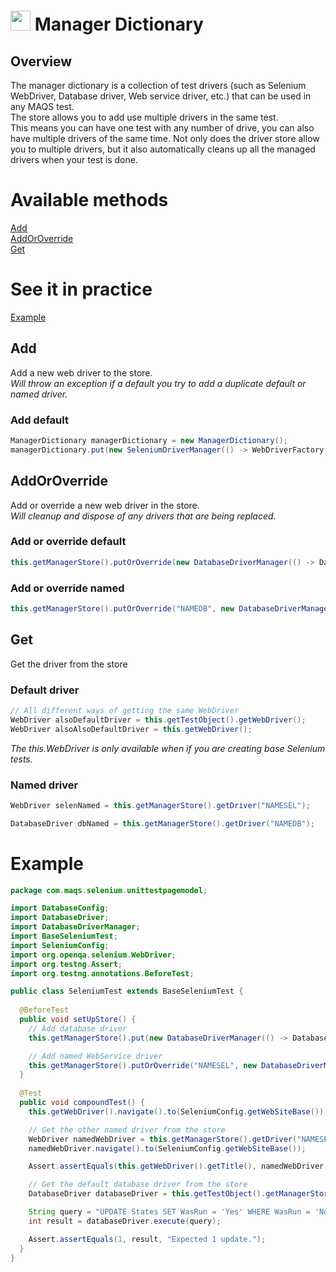# <img src="resources/MAQS.ico" height="32" width="32"> Manager Dictionary

## Overview
The manager dictionary is a collection of test drivers (such as Selenium WebDriver, Database driver, Web service driver, etc.) that can be used in any MAQS test.  
The store allows you to add use multiple drivers in the same test.  
This means you can have one test with any number of drive, you can also have multiple drivers of the same time.
Not only does the driver store allow you to multiple drivers, but it also automatically cleans up all the managed drivers when your test is done.  

# Available methods
[Add](#Add)  
[AddOrOverride](#AddOrOverride)  
[Get](#Get)

# See it in practice
[Example](#Example)

##  Add
Add a new web driver to the store.  
*Will throw an exception if a default you try to add a duplicate default or named driver.*

### Add default
```java
ManagerDictionary managerDictionary = new ManagerDictionary();
managerDictionary.put(new SeleniumDriverManager(() -> WebDriverFactory.getBrowserWithDefaultConfiguration(BrowserType.Chrome), this.getTestObject()));
```

##  AddOrOverride
Add or override a new web driver in the store.  
*Will cleanup and dispose of any drivers that are being replaced.*

### Add or override default
```java
this.getManagerStore().putOrOverride(new DatabaseDriverManager(() -> DatabaseConfig.getOpenConnection()));
```

### Add or override named
```java
this.getManagerStore().putOrOverride("NAMEDB", new DatabaseDriverManager(() -> DatabaseConfig.getOpenConnection()));
```

##  Get
Get the driver from the store
### Default driver
```java
// All different ways of getting the same WebDriver
WebDriver alsoDefaultDriver = this.getTestObject().getWebDriver();
WebDriver alsoAlsoDefaultDriver = this.getWebDriver();
``` 
*The this.WebDriver is only available when if you are creating base Selenium tests.*
### Named driver
```java
WebDriver selenNamed = this.getManagerStore().getDriver("NAMESEL");

DatabaseDriver dbNamed = this.getManagerStore().getDriver("NAMEDB");
```

# Example
```java
package com.maqs.selenium.unittestpagemodel;

import DatabaseConfig;
import DatabaseDriver;
import DatabaseDriverManager;
import BaseSeleniumTest;
import SeleniumConfig;
import org.openqa.selenium.WebDriver;
import org.testng.Assert;
import org.testng.annotations.BeforeTest;

public class SeleniumTest extends BaseSeleniumTest {
  
  @BeforeTest
  public void setUpStore() {
    // Add database driver
    this.getManagerStore().put(new DatabaseDriverManager(() -> DatabaseConfig.getOpenConnection()));

    // Add named WebService driver
    this.getManagerStore().putOrOverride("NAMESEL", new DatabaseDriverManager(() -> DatabaseConfig.getOpenConnection()));
  }
  
  @Test
  public void compoundTest() {
    this.getWebDriver().navigate().to(SeleniumConfig.getWebSiteBase());

    // Get the other named driver from the store
    WebDriver namedWebDriver = this.getManagerStore().getDriver("NAMESEL");
    namedWebDriver.navigate().to(SeleniumConfig.getWebSiteBase());

    Assert.assertEquals(this.getWebDriver().getTitle(), namedWebDriver.getTitle(), "Expect page to have the same title");

    // Get the default database driver from the store
    DatabaseDriver databaseDriver = this.getTestObject().getManagerStore().getDatabaseDriver();

    String query = "UPDATE States SET WasRun = 'Yes' WHERE WasRun = 'No'";
    int result = databaseDriver.execute(query);

    Assert.assertEquals(1, result, "Expected 1 update.");
  } 
}
```